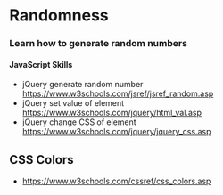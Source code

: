 # Randomness 
### Learn how to generate random numbers 

#### JavaScript Skills
* jQuery generate random number https://www.w3schools.com/jsref/jsref_random.asp 
* jQuery set value of element https://www.w3schools.com/jquery/html_val.asp
* jQuery change CSS of element https://www.w3schools.com/jquery/jquery_css.asp

## CSS Colors
* https://www.w3schools.com/cssref/css_colors.asp
